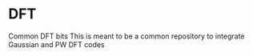 # DFT
Common DFT bits
This is meant to be a common repository to integrate Gaussian and PW DFT codes
